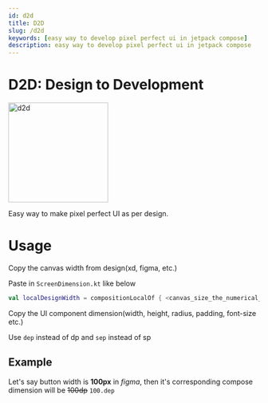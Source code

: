 ```yaml
---
id: d2d
title: D2D
slug: /d2d
keywords: [easy way to develop pixel perfect ui in jetpack compose]
description: easy way to develop pixel perfect ui in jetpack compose
---
```


# D2D: Design to Development

<img src="/img/d2d.png" alt="d2d" width="200px"></img>

Easy way to make pixel perfect UI as per design.

# Usage

Copy the canvas width from design(xd, figma, etc.)

Paste in `ScreenDimension.kt` like below

```kotlin
val localDesignWidth = compositionLocalOf { <canvas_size_the_numerical_value_in_float> }
```

Copy the UI component dimension(width, height, radius, padding, font-size etc.)

Use `dep` instead of dp and `sep` instead of sp

## Example

Let's say button width is **100px** in *figma*, then it's corresponding compose dimension will be ~~100dp~~ `100.dep`